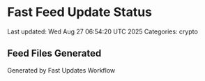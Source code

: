 # Fast Feed Update Status
Last updated: Wed Aug 27 06:54:20 UTC 2025
Categories: crypto

## Feed Files Generated

Generated by Fast Updates Workflow
